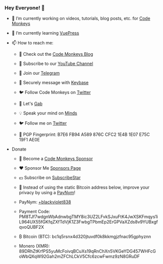 ### Hey Everyone! 👋

- 🔭 I’m currently working on videos, tutorials, blog posts, etc. for <a href="https://github.com/codemonkeysio">Code Monkeys</a>

- 🌱 I’m currently learning <a href="https://vuepress.vuejs.org/">VuePress</a>

- 📫 How to reach me:

  - 🐒 Check out the <a href="https://www.codemonkeys.tech/">Code Monkeys Blog</a>

  - 🎥 Subscribe to our <a href="https://www.youtube.com/channel/UCteut5f1PHW8vP29o66z-kg">YouTube Channel</a>

  - 📨 Join our <a href="https://t.me/codemonkeystech">Telegram</a>

  - 🔑 Securely message with <a href="https://keybase.io/codemonkeystech">Keybase</a>

  - 🐦 Follow Code Monkeys on <a href="https://twitter.com/codemonkeystech">Twitter</a>

  - 🐸 Let's <a href="https://gab.com/codemonkeys">Gab</a>

  - 💡 Speak your mind on <a href="https://www.minds.com/codemonkeys/">Minds</a>

  - 🐦 Follow me on <a href="https://twitter.com/jthecodemonkey">Twitter</a>

  - 🔐 PGP Fingerprint: B7E6 FB94 A589 876C CFC2 1E4B 1E07 E75C 19F1 AE0E

- Donate

  - 🍌 Become a <a href="https://github.com/sponsors/codemonkeysio">Code Monkeys Sponsor</a>

  - ❤️ Sponsor Me <a href="https://github.com/sponsors/jchiarulli">Sponsors Page</a>

  - 💵 Subscribe on <a href="https://www.subscribestar.com/code-monkeys">SubscribeStar</a>

  - 🤖 Instead of using the static Bitcoin address below, improve your privacy by using a <a href="https://paynym.is/">PayNym</a>!

  - PayNym: <a href="https://paynym.is/+blackviolet838">+blackviolet838</a>

  - Payment Code: PM8TJf7wdgnWbAdnwbgTMY8ic3UZ2LFvkSJxuFtK4JwXSKFmqys1iL964UX55fGKfqZXfTdVjK1Z3FwbgTPbmEp2ErGPVaXZds8v9YUBxgfqvoQUBF2X

  - ₿ Bitcoin (BTC): bc1q5rsnx4d320jtuvdf0k8kkmgjzfnac95gphyznn

  - Monero (XMR): 89DRhZtKrfPS5yuMcFoivqBCuXs19qRnChXn5VKGeYDG457WHFcGoWbQXqW92Gah2mZFChLCkV5Cfc6zcwFwmz9zN8GRuDF
